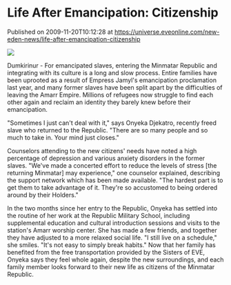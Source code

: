 # Life After Emancipation: Citizenship
Published on 2009-11-20T10:12:28 at https://universe.eveonline.com/new-eden-news/life-after-emancipation-citizenship

![](http://www.eve-mercury.net/images/mercurybanner.png)  
  
Dumkirinur - For emancipated slaves, entering the Minmatar Republic and integrating with its culture is a long and slow process. Entire families have been uprooted as a result of Empress Jamyl's emancipation proclamation last year, and many former slaves have been split apart by the difficulties of leaving the Amarr Empire. Millions of refugees now struggle to find each other again and reclaim an identity they barely knew before their emancipation.  
  
"Sometimes I just can't deal with it," says Onyeka Djekatro, recently freed slave who returned to the Republic. "There are so many people and so much to take in. Your mind just closes."   
  
Counselors attending to the new citizens' needs have noted a high percentage of depression and various anxiety disorders in the former slaves. "We've made a concerted effort to reduce the levels of stress [the returning Minmatar] may experience," one counselor explained, describing the support network which has been made available. "The hardest part is to get them to take advantage of it. They're so accustomed to being ordered around by their Holders."  
  
In the two months since her entry to the Republic, Onyeka has settled into the routine of her work at the Republic Military School, including supplemental education and cultural introduction sessions and visits to the station's Amarr worship center. She has made a few friends, and together they have adjusted to a more relaxed social life. "I still live on a schedule," she smiles. "It's not easy to simply break habits." Now that her family has benefited from the free transportation provided by the Sisters of EVE, Onyeka says they feel whole again, despite the new surroundings, and each family member looks forward to their new life as citizens of the Minmatar Republic.
